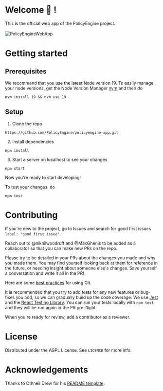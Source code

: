 # Welcome :wave: !
This is the official web app of the PolicyEngine project. <br/><br/>
![PolicyEngineWebApp](https://user-images.githubusercontent.com/117248915/221730075-b368a1df-d0d4-455c-8768-329e1eb9318e.png)

# Getting started

## Prerequisites
We recommend that you use the latest Node version 19. To easily manage your node versions, get the Node Version Manager [nvm](https://github.com/nvm-sh/nvm) and then do

```
nvm install 19 && nvm use 19
```

## Setup
1. Clone the repo
```
https://github.com/PolicyEngine/policyengine-app.git
```
2. Install dependencies

```
npm install
```
3. Start a server on localhost to see your changes
```
npm start
```
Now you're ready to start developing!

To test your changes, do
```
npm test
```

# Contributing
If you're new to the project, go to Issues and search for good first issues `label: "good first issue"`.

Reach out to @nikhilwoodruff and @MaxGhenis to be added as a collaborator so that you can make new PRs on the repo.

Please try to be detailed in your PRs about the changes you made and why you made them. You may find yourself looking back at them for reference in the future, or needing insight about someone else's changes. Save yourself a conversation and write it all in the PR!

Here are some [best practices](https://deepsource.io/blog/git-best-practices/) for using Git.

It is recommended that you try to add tests for any new features or bug-fixes you add, so we can gradually build up the code coverage. We use [Jest](https://jestjs.io/docs/tutorial-react) and the [React Testing Library](https://github.com/testing-library/react-testing-library). You can run your tests locally with `npm test` and they will be run again in the PR pre-flight.

When you're ready for review, add a contributor as a reviewer.

# License
Distributed under the AGPL License. See `LICENCE` for more info.

# Acknowledgements
Thanks to Othneil Drew for his [README template](https://github.com/othneildrew/Best-README-Template).
